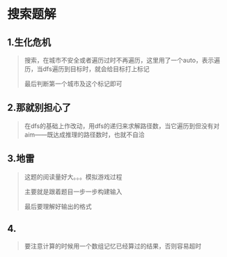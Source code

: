 # 搜索题解

## 1.生化危机

> 搜索，在城市不安全或者遍历过时不再遍历，这里用了一个auto，表示遍历，当dfs遍历到目标时，就会给目标打上标记
>
> 最后判断第一个城市及这个标记即可

## 2.那就别担心了

> 在dfs的基础上作改动，用dfs的递归来求解路径数，当它遍历到但没有对aim——既达成推理的路径数时，也就不自洽

## 3.地雷

> 这题的阅读量好大。。。模拟游戏过程
>
> 主要就是跟着题目一步一步构建输入
>
> 最后要理解好输出的格式

## 4.

> 要注意计算的时候用一个数组记忆已经算过的结果，否则容易超时